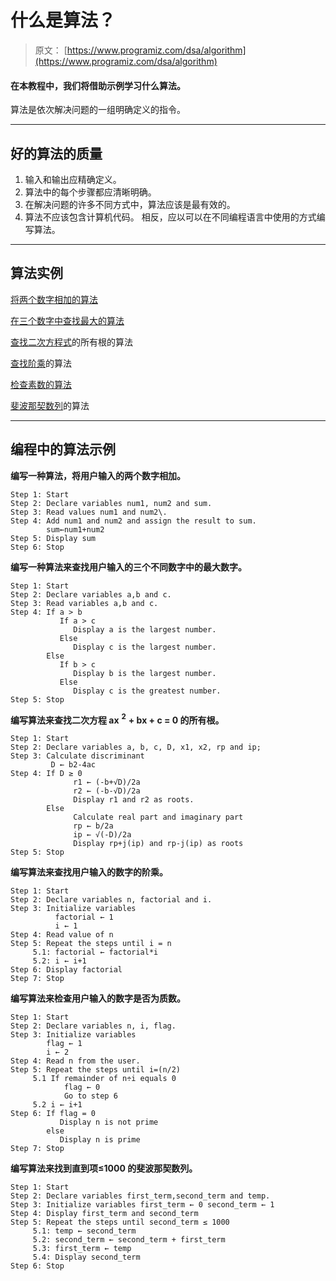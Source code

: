 # 什么是算法？

> 原文： [https://www.programiz.com/dsa/algorithm](https://www.programiz.com/dsa/algorithm)

#### 在本教程中，我们将借助示例学习什么算法。

算法是依次解决问题的一组明确定义的指令。

* * *

## 好的算法的质量

1.  输入和输出应精确定义。
2.  算法中的每个步骤都应清晰明确。
3.  在解决问题的许多不同方式中，算法应该是最有效的。
4.  算法不应该包含计算机代码。 相反，应以可以在不同编程语言中使用的方式编写算法。

* * *

## 算法实例

[将两个数字相加的算法](#add)

[在三个数字中查找最大的算法](#largest)

[查找二次方程式](#quadratic)的所有根的算法

[查找阶乘](#factorial)的算法

[检查素数的算法](#prime)

[斐波那契数列](#fab)的算法

* * *

## 编程中的算法示例

**编写一种算法，将用户输入的两个数字相加。**

```
Step 1: Start
Step 2: Declare variables num1, num2 and sum. 
Step 3: Read values num1 and num2\. 
Step 4: Add num1 and num2 and assign the result to sum.
        sum←num1+num2 
Step 5: Display sum 
Step 6: Stop

```

**编写一种算法来查找用户输入的三个不同数字中的最大数字。**

```
Step 1: Start
Step 2: Declare variables a,b and c.
Step 3: Read variables a,b and c.
Step 4: If a > b
           If a > c
              Display a is the largest number.
           Else
              Display c is the largest number.
        Else
           If b > c
              Display b is the largest number.
           Else
              Display c is the greatest number.  
Step 5: Stop

```

**编写算法来查找二次方程 ax** **<sup>2</sup>** **+ bx + c = 0 的所有根。**

```
Step 1: Start
Step 2: Declare variables a, b, c, D, x1, x2, rp and ip;
Step 3: Calculate discriminant
         D ← b2-4ac
Step 4: If D ≥ 0
              r1 ← (-b+√D)/2a
              r2 ← (-b-√D)/2a 
              Display r1 and r2 as roots.
        Else     
              Calculate real part and imaginary part
              rp ← b/2a
              ip ← √(-D)/2a
              Display rp+j(ip) and rp-j(ip) as roots
Step 5: Stop             

```

**编写算法来查找用户输入的数字的阶乘。**

```
Step 1: Start
Step 2: Declare variables n, factorial and i.
Step 3: Initialize variables
          factorial ← 1
          i ← 1
Step 4: Read value of n
Step 5: Repeat the steps until i = n
     5.1: factorial ← factorial*i
     5.2: i ← i+1
Step 6: Display factorial
Step 7: Stop

```

**编写算法来检查用户输入的数字是否为质数。**

```
Step 1: Start
Step 2: Declare variables n, i, flag.
Step 3: Initialize variables
        flag ← 1
        i ← 2  
Step 4: Read n from the user.
Step 5: Repeat the steps until i=(n/2)
     5.1 If remainder of n÷i equals 0
            flag ← 0
            Go to step 6
     5.2 i ← i+1
Step 6: If flag = 0
           Display n is not prime
        else
           Display n is prime
Step 7: Stop 

```

**编写算法来找到直到项≤1000 的斐波那契数列。**

```
Step 1: Start 
Step 2: Declare variables first_term,second_term and temp. 
Step 3: Initialize variables first_term ← 0 second_term ← 1 
Step 4: Display first_term and second_term 
Step 5: Repeat the steps until second_term ≤ 1000 
     5.1: temp ← second_term 
     5.2: second_term ← second_term + first_term 
     5.3: first_term ← temp 
     5.4: Display second_term 
Step 6: Stop

```